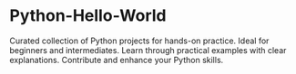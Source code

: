 # Python-Hello-World
Curated collection of Python projects for hands-on practice. Ideal for beginners and intermediates. Learn through practical examples with clear explanations. Contribute and enhance your Python skills.
